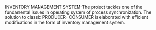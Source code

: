 INVENTORY MANAGEMENT SYSTEM-The project tackles one of the fundamental issues in operating system of process synchronization. The solution to classic PRODUCER- CONSUMER is elaborated with efficient modifications in the form of inventory management system.
